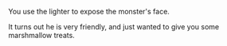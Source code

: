You use the lighter to expose the monster's face.   

It turns out he is very friendly, and just wanted to give you some marshmallow treats.   
